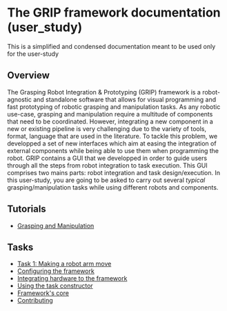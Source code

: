 # The GRIP framework documentation (user_study)
This is a simplified and condensed documentation meant to be used only for the user-study

## Overview
The Grasping Robot Integration & Prototyping (GRIP) framework is a robot-agnostic and standalone software that allows for visual programming and fast prototyping of robotic grasping and manipulation tasks. As any robotic use-case, grasping and manipulation require a multitude of components that need to be coordinated. However, integrating a new component in a new or existing pipeline is very challenging due to the variety of tools, format, language that are used in the literature. To tackle this problem, we developped a set of new interfaces which aim at easing the integration of external components while being able to use them when programming the robot.
GRIP contains a GUI that we developped in order to guide users through all the steps from robot integration to task execution. This GUI comprises two mains parts: robot integration and task design/execution. In this user-study, you are going to be asked to carry out several *typical* grasping/manipulation tasks while using different robots and components.

## Tutorials
* [Grasping and Manipulation](user_study/0_main_principles.md)

## Tasks
* [Task 1: Making a robot arm move](user_study/1_first_task.md)
* [Configuring the framework](user_guide/2_configuring_the_framework.md)
* [Integrating hardware to the framework](user_guide/3_integrating_robot.md)
* [Using the task constructor](user_guide/4_task_constructor.md)
* [Framework's core](user_guide/5_framework_core.md)
* [Contributing](user_guide/6_contributing.md)
